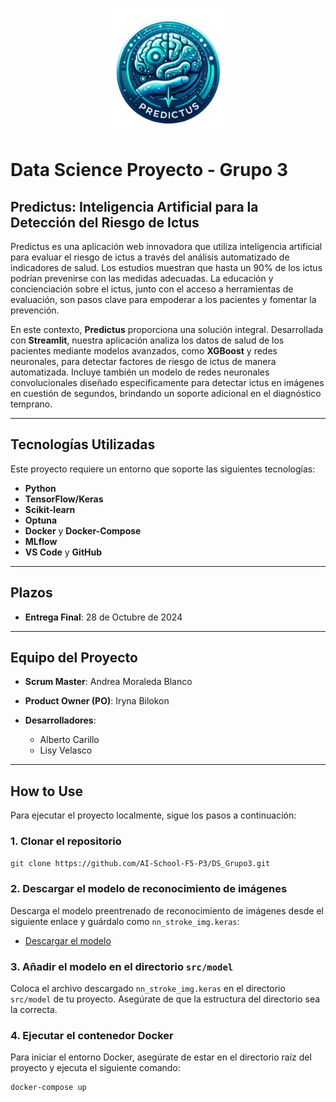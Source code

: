 <p align="center">
  <img src="src/images/predictus.png" alt="Proyecto Logo" width="200"/>
</p>

# Data Science Proyecto - Grupo 3
## Predictus: Inteligencia Artificial para la Detección del Riesgo de Ictus

Predictus es una aplicación web innovadora que utiliza inteligencia artificial para evaluar el riesgo de ictus a través del análisis automatizado de indicadores de salud. Los estudios muestran que hasta un 90% de los ictus podrían prevenirse con las medidas adecuadas. La educación y concienciación sobre el ictus, junto con el acceso a herramientas de evaluación, son pasos clave para empoderar a los pacientes y fomentar la prevención.

En este contexto, **Predictus** proporciona una solución integral. Desarrollada con **Streamlit**, nuestra aplicación analiza los datos de salud de los pacientes mediante modelos avanzados, como **XGBoost** y redes neuronales, para detectar factores de riesgo de ictus de manera automatizada. Incluye también un modelo de redes neuronales convolucionales diseñado específicamente para detectar ictus en imágenes en cuestión de segundos, brindando un soporte adicional en el diagnóstico temprano.

---

## Tecnologías Utilizadas

Este proyecto requiere un entorno que soporte las siguientes tecnologías:

- **Python** 
- **TensorFlow/Keras** 
- **Scikit-learn**
- **Optuna** 
- **Docker** y **Docker-Compose** 
- **MLflow** 
- **VS Code** y **GitHub** 
  
---
## Plazos

- **Entrega Final**: 28 de Octubre de 2024

---

## Equipo del Proyecto

- **Scrum Master**: Andrea Moraleda Blanco

- **Product Owner (PO)**: Iryna Bilokon

- **Desarrolladores**:
  - Alberto Carillo 
  - Lisy Velasco

---

## How to Use

Para ejecutar el proyecto localmente, sigue los pasos a continuación:

### 1. Clonar el repositorio

```bash
git clone https://github.com/AI-School-F5-P3/DS_Grupo3.git
```

### 2. Descargar el modelo de reconocimiento de imágenes
Descarga el modelo preentrenado de reconocimiento de imágenes desde el siguiente enlace y guárdalo como `nn_stroke_img.keras`:

- [Descargar el modelo](https://drive.google.com/file/d/1-1kK4Q7YAHsJlnbLlEQXfqYnO1A7Qcxl/view?usp=drive_link)

### 3. Añadir el modelo en el directorio `src/model`
Coloca el archivo descargado `nn_stroke_img.keras` en el directorio `src/model` de tu proyecto. Asegúrate de que la estructura del directorio sea la correcta.

### 4. Ejecutar el contenedor Docker
Para iniciar el entorno Docker, asegúrate de estar en el directorio raíz del proyecto y ejecuta el siguiente comando:

```bash
docker-compose up
```